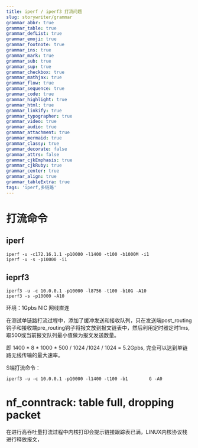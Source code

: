 ```yaml
---
title: iperf / iperf3 打流问题
slug: storywriter/grammar
grammar_abbr: true
grammar_table: true
grammar_defList: true
grammar_emoji: true
grammar_footnote: true
grammar_ins: true
grammar_mark: true
grammar_sub: true
grammar_sup: true
grammar_checkbox: true
grammar_mathjax: true
grammar_flow: true
grammar_sequence: true
grammar_code: true
grammar_highlight: true
grammar_html: true
grammar_linkify: true
grammar_typographer: true
grammar_video: true
grammar_audio: true
grammar_attachment: true
grammar_mermaid: true
grammar_classy: true
grammar_decorate: false
grammar_attrs: false
grammar_cjkEmphasis: true
grammar_cjkRuby: true
grammar_center: true
grammar_align: true
grammar_tableExtra: true
tags: 'iperf,多链路'
---
```


# 打流命令
## iperf

``` bash?linenums
iperf -u -c172.16.1.1 -p10000 -l1400 -t100 -b1000M -i1 
iperf -u -s -p10000 -i1
```
## ieprf3

``` bash?linenums
iperf3 -u -c 10.0.0.1 -p10000 -l8756 -t100 -b10G -A10
iperf3 -s -p10000 -A10
```

环境：1Gpbs NIC  网线直连

在测试单链路打流过程中，添加了缓冲发送和接收队列，只在发送端post_routing钩子和接收端pre_routing钩子将报文放到报文链表中，然后利用定时器定时1ms,取500或当前报文队列最小值做为报文发送数量。

即 1400 * 8 * 1000 * 500 / 1024 /1024 / 1024 = 5.2Gpbs, 完全可以达到单链路无线传输的最大速率。

S端打流命令：

``` bash?linenums
iperf3 -u -c 10.0.0.1 -p10000 -l1400 -t100 -b1        G -A0
```


# nf_conntrack: table full, dropping packet 
在进行高吞吐量打流过程中内核打印会提示链接跟踪表已满，LINUX内核协议栈进行释放报文，